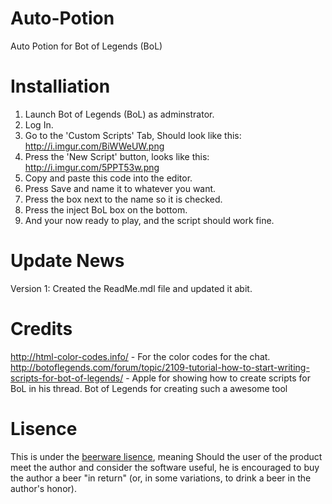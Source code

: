 Auto-Potion
===========

Auto Potion for Bot of Legends (BoL)

Installiation
=============
1) Launch Bot of Legends (BoL) as adminstrator.
2) Log In.
3) Go to the 'Custom Scripts' Tab, Should look like this: http://i.imgur.com/BiWWeUW.png
4) Press the 'New Script' button, looks like this: http://i.imgur.com/5PPT53w.png
5) Copy and paste this code into the editor. 
6) Press Save and name it to whatever you want.
7) Press the box next to the name so it is checked.
8) Press the inject BoL box on the bottom. 
9) And your now ready to play, and the script should work fine.

Update News
===========
Version 1: Created the ReadMe.mdl file and updated it abit.

Credits
=======
http://html-color-codes.info/ - For the color codes for the chat.
http://botoflegends.com/forum/topic/2109-tutorial-how-to-start-writing-scripts-for-bot-of-legends/ - Apple for showing how to create scripts for BoL in his thread.
Bot of Legends for creating such a awesome tool

Lisence
=======
This is under the <a href="http://en.wikipedia.org/wiki/Beerware">beerware lisence</a>, meaning Should the user of the product meet the author and consider the software useful, he is encouraged to buy the author a beer "in return" (or, in some variations, to drink a beer in the author's honor).
